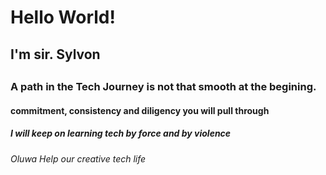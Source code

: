 <h1>Hello World!</h1>
<h2>I'm sir. Sylvon<h2>
<h3>A path in the Tech Journey is not that smooth at the begining.</h3>
<h4>commitment, consistency and diligency you will pull through </h4>
<h5>I will keep on learning tech by force and by violence</h5>
  <h6>Oluwa Help our creative tech life</h6>
